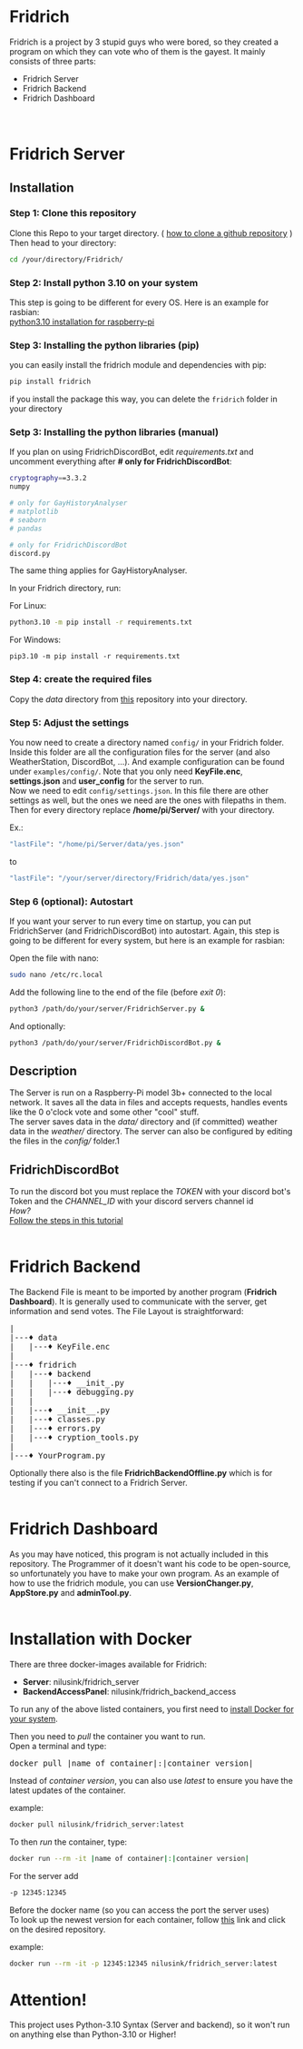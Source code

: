 # Fridrich
Fridrich is a project by 3 stupid guys who were bored, so they created a program on which they can vote who of them is the gayest. 
It mainly consists of three parts:
* Fridrich Server
* Fridrich Backend
* Fridrich Dashboard
<br><br><br>
# Fridrich Server
## Installation
### Step 1: Clone this repository
Clone this Repo to your target directory. ( [how to clone a github repository](https://docs.github.com/en/repositories/creating-and-managing-repositories/cloning-a-repository) )<br>
Then head to your directory:
```bash
cd /your/directory/Fridrich/
```

### Step 2: Install python 3.10 on your system
This step is going to be different for every OS. Here is an example for rasbian:
<br>
[python3.10 installation for raspberry-pi](https://raspberrytips.com/install-latest-python-raspberry-pi/)
<br>
### Step 3: Installing the python libraries (pip)
you can easily install the fridrich module and dependencies with pip:
```bash
pip install fridrich
```
if you install the package this way, you can delete the ```fridrich``` folder in your
directory
### Setp 3: Installing the python libraries (manual)
If you plan on using FridrichDiscordBot, edit *requirements.txt* and uncomment everything after **# only for FridrichDiscordBot**:
```bash
cryptography==3.3.2
numpy

# only for GayHistoryAnalyser
# matplotlib
# seaborn
# pandas

# only for FridrichDiscordBot
discord.py

```
The same thing applies for GayHistoryAnalyser.

In your Fridrich directory, run:

For Linux:
```bash
python3.10 -m pip install -r requirements.txt
```
For Windows:
```batch
pip3.10 -m pip install -r requirements.txt
```
### Step 4: create the required files
Copy the *data* directory from [this](https://www.github.com/Nilusink/FridrichServer-Docker/) repository
into your directory.
<br>
### Step 5: Adjust the settings
You now need to create a directory named ```config/``` in your Fridrich folder.
<br>
Inside this folder are all the configuration files for the server (and also WeatherStation, DiscordBot, ...).
And example configuration can be found under ```examples/config/```. Note that you only
need **KeyFile.enc**, **settings.json** and **user_config** for the server to run.
<br>
Now we need to edit ```config/settings.json```. In this file there are other settings as well, but the
ones we need are the ones with filepaths in them.<br>
Then for every directory replace **/home/pi/Server/** with your directory.

Ex.:
```bash
"lastFile": "/home/pi/Server/data/yes.json"
```
to
```bash
"lastFile": "/your/server/directory/Fridrich/data/yes.json"
```

### Step 6 (optional): Autostart
If you want your server to run every time on startup, you can put FridrichServer (and FridrichDiscordBot)
into autostart. Again, this step is going to be different for every system, but
here is an example for rasbian:

Open the file with nano:
```bash
sudo nano /etc/rc.local
```
Add the following line to the end of the file (before *exit 0*):
```bash
python3 /path/do/your/server/FridrichServer.py &
```
And optionally:
```bash
python3 /path/do/your/server/FridrichDiscordBot.py &
```
## Description
The Server is run on a Raspberry-Pi model 3b+ connected to the local network. It saves all the data in files and accepts requests, handles events like the 0 o'clock vote and some other "cool" stuff.
<br>
The server saves data in the *data/* directory and (if committed) weather data in the *weather/* directory.
The server can also be configured by editing the files in the *config/* folder.1

## FridrichDiscordBot
To run the discord bot you must replace the *TOKEN*
with your discord bot's Token and the 
*CHANNEL_ID* with your discord servers channel id
<br>
*How?*
<br>
[Follow the steps in this tutorial](https://realpython.com/how-to-make-a-discord-bot-python/)
<br><br>
# Fridrich Backend
The Backend File is meant to be imported by another program (**Fridrich Dashboard**). It is generally used to communicate with the server, get information and send votes.
The File Layout is straightforward:  
<pre>
|  
|---♦ data  
|   |---♦ KeyFile.enc
|  
|---♦ fridrich
|   |---♦ backend
|   |   |---♦ __init_.py
|   |   |---♦ debugging.py
|   |
|   |---♦ __init__.py
|   |---♦ classes.py
|   |---♦ errors.py
|   |---♦ cryption_tools.py
|  
|---♦ YourProgram.py  
</pre>  
Optionally there also is the file **FridrichBackendOffline.py** which is for testing if you can't connect to a Fridrich Server.
<br><br>
# Fridrich Dashboard
As you may have noticed, this program is not actually included in this repository. The Programmer of it
doesn't want his code to be open-source, so unfortunately you have to make your own program.
As an example of how to use the fridrich module, you can use **VersionChanger.py**, **AppStore.py**
and **adminTool.py**.
<br><br>
# Installation with Docker
There are three docker-images available for Fridrich:

- **Server**: nilusink/fridrich_server
- **BackendAccessPanel**: nilusink/fridrich_backend_access

To run any of the above listed containers, you first need to [install Docker for your
system](https://docs.docker.com/get-docker/).

Then you need to *pull* the container you want to run.<br>Open a terminal and type:
<pre>
docker pull |name of container|:|container version|
</pre>
Instead of *container version*, you can also use *latest* to ensure you have the latest updates of the container.

example:
```bash
docker pull nilusink/fridrich_server:latest
```
To then *run* the container, type:
```bash
docker run --rm -it |name of container|:|container version|
```
For the server add 
```bash
-p 12345:12345
```
Before the docker name (so you can access the port the server uses)<br>
To look up the newest version for each container, follow [this](https://hub.docker.com/u/nilusink) link and click  on the desired repository.

example:
```bash
docker run --rm -it -p 12345:12345 nilusink/fridrich_server:latest
```

# **Attention!**
This project uses Python-3.10 Syntax (Server and backend), so it won't run on anything else than Python-3.10 or Higher!
